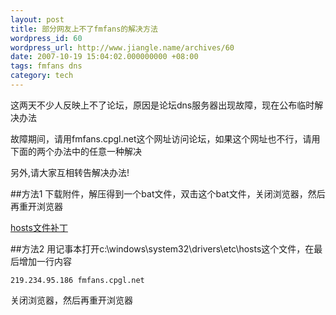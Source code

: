 ```yaml
---
layout: post
title: 部分网友上不了fmfans的解决方法
wordpress_id: 60
wordpress_url: http://www.jiangle.name/archives/60
date: 2007-10-19 15:04:02.000000000 +08:00
tags: fmfans dns
category: tech
---
```

这两天不少人反映上不了论坛，原因是论坛dns服务器出现故障，现在公布临时解决办法

故障期间，请用fmfans.cpgl.net这个网址访问论坛，如果这个网址也不行，请用下面的两个办法中的任意一种解决

另外,请大家互相转告解决办法!

##方法1
下载附件，解压得到一个bat文件，双击这个bat文件，关闭浏览器，然后再重开浏览器

[hosts文件补丁](http://i.jiangle.name/wp-content/uploads/2007/10/20071019_c0b60b55a80338fb0b2dkhojcspb7waa.zip)


##方法2
用记事本打开c:\windows\system32\drivers\etc\hosts这个文件，在最后增加一行内容

	219.234.95.186 fmfans.cpgl.net

关闭浏览器，然后再重开浏览器